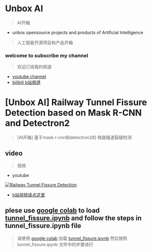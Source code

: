 # Unbox AI

> AI开箱

- unbox opensource projects and products of Artificial Intelligence

> 人工智能开源项目和产品开箱


### welcome to subscribe my channel

> 欢迎订阅我的频道

- [youtube channel](https://youtube.com/channel/UCAebg3DDFtidQJ0Jp20kyaw)
- [bilibili b站频道](https://space.bilibili.com/326361150)


# [Unbox AI] Railway Tunnel Fissure Detection based on Mask R-CNN and Detectron2

> [AI开箱] 基于mask r-cnn和detectron2的 铁路隧道裂缝检测


## video

> 视频

- youtube

[![Railway Tunnel Fissure Detection](https://github.com/dyh/unbox_detecting_tunnel_fissure/blob/main/cover.jpg)](https://www.youtube.com/watch?v=u4YpOLUxE9E "Railway Tunnel Fissure Detection")


- [b站视频请点这里](https://www.bilibili.com/video/BV1DT4y1F7yG/)


## plese use [google colab](https://colab.research.google.com/) to load [tunnel_fissure.ipynb](https://github.com/dyh/unbox_detecting_tunnel_fissure/blob/main/tunnel_fissure.ipynb) and follow the steps in tunnel_fissure.ipynb file

> 请使用 [google colab](https://colab.research.google.com/) 加载 [tunnel_fissure.ipynb](https://github.com/dyh/unbox_detecting_tunnel_fissure/blob/main/tunnel_fissure.ipynb) 然后按照 tunnel_fissure.ipynb 文件中的步骤进行